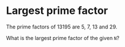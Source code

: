 # Largest prime factor
The prime factors of 13195 are 5, 7, 13 and 29.

What is the largest prime factor of the given `N`?